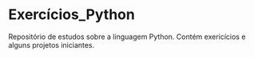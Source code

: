 # Exercícios_Python
Repositório de estudos sobre a linguagem Python. Contém exericícios e alguns projetos iniciantes.
